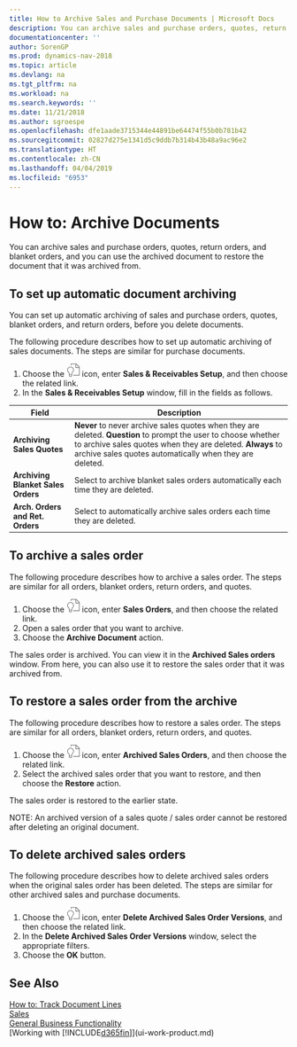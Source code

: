 ```yaml
---
title: How to Archive Sales and Purchase Documents | Microsoft Docs
description: You can archive sales and purchase orders, quotes, return orders, and blanket orders, and you can use the archived document to restore the document that it was archived from.
documentationcenter: ''
author: SorenGP
ms.prod: dynamics-nav-2018
ms.topic: article
ms.devlang: na
ms.tgt_pltfrm: na
ms.workload: na
ms.search.keywords: ''
ms.date: 11/21/2018
ms.author: sgroespe
ms.openlocfilehash: dfe1aade3715344e44891be64474f55b0b781b42
ms.sourcegitcommit: 02827d275e1341d5c9ddb7b314b43b48a9ac96e2
ms.translationtype: HT
ms.contentlocale: zh-CN
ms.lasthandoff: 04/04/2019
ms.locfileid: "6953"
---
```

# <a name="how-to-archive-documents"></a>How to: Archive Documents
You can archive sales and purchase orders, quotes, return orders, and blanket orders, and you can use the archived document to restore the document that it was archived from.

## <a name="to-set-up-automatic-document-archiving"></a>To set up automatic document archiving  
You can set up automatic archiving of sales and purchase orders, quotes, blanket orders, and return orders, before you delete documents.

The following procedure describes how to set up automatic archiving of sales documents. The steps are similar for purchase documents.
1.  Choose the ![Search for Page or Report](media/ui-search/search_small.png "Search for Page or Report icon") icon, enter **Sales & Receivables Setup**, and then choose the related link.
2. In the **Sales & Receivables Setup** window, fill in the fields as follows.

|Field|Description|
|-----|-----------|
|**Archiving Sales Quotes**|**Never** to never archive sales quotes when they are deleted. **Question** to prompt the user to choose whether to archive sales quotes when they are deleted. **Always** to archive sales quotes automatically when they are deleted.|
|**Archiving Blanket Sales Orders**|Select to archive blanket sales orders automatically each time they are deleted.|
|**Arch. Orders and Ret. Orders**|Select to automatically archive sales orders each time they are deleted.|

## <a name="to-archive-a-sales-order"></a>To archive a sales order
The following procedure describes how to archive a sales order. The steps are similar for all orders, blanket orders, return orders, and quotes.

1.  Choose the ![Search for Page or Report](media/ui-search/search_small.png "Search for Page or Report icon") icon, enter **Sales Orders**, and then choose the related link.  
2.  Open a sales order that you want to archive.  
3.  Choose the **Archive Document** action.

The sales order is archived. You can view it in the **Archived Sales orders** window. From here, you can also use it to restore the sales order that it was archived from.

## <a name="to-restore-a-sales-order-from-the-archive"></a>To restore a sales order from the archive
The following procedure describes how to restore a sales order. The steps are similar for all orders, blanket orders, return orders, and quotes.

1.  Choose the ![Search for Page or Report](media/ui-search/search_small.png "Search for Page or Report icon") icon, enter **Archived Sales Orders**, and then choose the related link.
2.  Select the archived sales order that you want to restore, and then choose the **Restore** action.  

The sales order is restored to the earlier state.

NOTE: An archived version of a sales quote / sales order cannot be restored after deleting an original document.

## <a name="to-delete-archived-sales-orders"></a>To delete archived sales orders
The following procedure describes how to delete archived sales orders when the original sales order has been deleted. The steps are similar for other archived sales and purchase documents.

1.  Choose the ![Search for Page or Report](media/ui-search/search_small.png "Search for Page or Report icon") icon, enter **Delete Archived Sales Order Versions**, and then choose the related link.  
2.  In the **Delete Archived Sales Order Versions** window, select the appropriate filters.  
3.  Choose the **OK** button.

## <a name="see-also"></a>See Also
[How to: Track Document Lines](across-how-to-track-document-lines.md)  
[Sales](sales-manage-sales.md)  
[General Business Functionality](ui-across-business-areas.md)  
[Working with [!INCLUDE[d365fin](includes/d365fin_md.md)]](ui-work-product.md)
